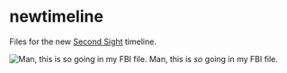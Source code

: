 newtimeline
===========

Files for the new [Second Sight](http://www.alexaobrien.com/secondsight/) timeline.

![Man, this is *so* going in my FBI file.](http://i.imgur.com/3lqT0Vw.jpg)
Man, this is *so* going in my FBI file.